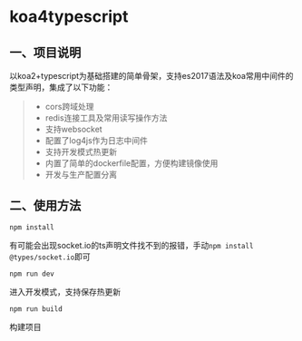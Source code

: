# koa4typescript

## 一、项目说明
以koa2+typescript为基础搭建的简单骨架，支持es2017语法及koa常用中间件的类型声明，集成了以下功能：
> - cors跨域处理
> - redis连接工具及常用读写操作方法
> - 支持websocket
> - 配置了log4js作为日志中间件
> - 支持开发模式热更新
> - 内置了简单的dockerfile配置，方便构建镜像使用
> - 开发与生产配置分离

## 二、使用方法
```
npm install
```
有可能会出现socket.io的ts声明文件找不到的报错，手动`npm install @types/socket.io`即可

```
npm run dev
```
进入开发模式，支持保存热更新

```
npm run build
```
构建项目
